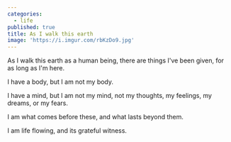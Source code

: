 ```yaml
---
categories:
  - life
published: true
title: As I walk this earth
image: 'https://i.imgur.com/rbKzDo9.jpg'
---
```

As I walk this earth
as a human being,
there are things
I've been given,
for as long as I'm here.

I have a body,
but I am not my body.

I have a mind, 
but I am not my mind,
not my thoughts,
my feelings,
my dreams,
or my fears.

I am what comes
before these,
and what lasts
beyond them.

I am life flowing,
and its grateful witness.
